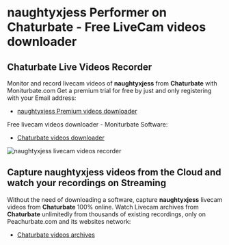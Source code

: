 # naughtyxjess Performer on Chaturbate - Free LiveCam videos downloader

## Chaturbate Live Videos Recorder

Monitor and record livecam videos of **naughtyxjess** from **Chaturbate** with Moniturbate.com
Get a premium trial for free by just and only registering with your Email address:
* [naughtyxjess Premium videos downloader](https://moniturbate.com/request-demo-licence-key.html)

Free livecam videos downloader - Moniturbate Software:
* [Chaturbate videos downloader](https://moniturbate.com/moniturbate-download-software.html)

![naughtyxjess livecam videos recorder](https://peachurnet.com/templates/moniturbate-software.png)


## Capture naughtyxjess videos from the Cloud and watch your recordings on Streaming

Without the need of downloading a software, capture **naughtyxjess** livecam videos from **Chaturbate** 100% online.
Watch Livecam archives from **Chaturbate** unlimitedly from thousands of existing recordings, only on Peachurbate.com and its websites network:
* [Chaturbate videos archives](https://peachurnet.com/)